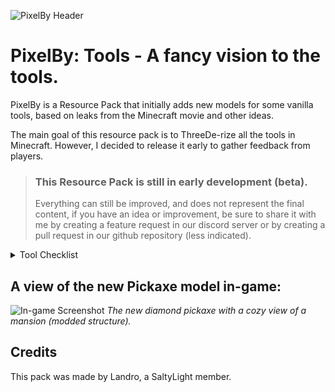 ![PixelBy Header](https://cdn.modrinth.com/data/cached_images/c55ceba79671daef3a0ae9ba6a31000418d71bb1.png)

# PixelBy: Tools - A fancy vision to the tools.
PixelBy is a Resource Pack that initially adds new models for some vanilla tools, based on leaks from the Minecraft movie and other ideas.
  
The main goal of this resource pack is to ThreeDe-rize all the tools in Minecraft. However, I decided to release it early to gather feedback from players.

> ###  This Resource Pack is still in early development (beta).
> Everything can still be improved, and does not represent the final content, if you have an idea or improvement, be sure to share it with me by creating a feature request in our discord server or by creating a pull request in our github repository (less indicated).

<details>
<summary>Tool Checklist</summary>

_(The tools that already have a new model)_

✔ Pickaxe

✔ Axe

✔ Sword

✔ Hoe

✔ Shovel

✖ Bow

✖ Crossbow

![The tools that are in the mod for now.](https://cdn.modrinth.com/data/cached_images/5af69dce2357a5a661fc8c9592a7ae290d570784.png)

</details>



## A view of the new Pickaxe model in-game:
![In-game Screenshot](https://cdn.modrinth.com/data/cached_images/b871c60be1a572075639d589b381899dca9497a4.png)
_The new diamond pickaxe with a cozy view of a mansion (modded structure)._

## Credits

This pack was made by Landro, a SaltyLight member.
